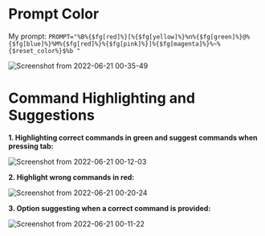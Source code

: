 # **Prompt Color**

My prompt: ``` PROMPT="%B%{$fg[red]%}[%{$fg[yellow]%}%n%{$fg[green]%}@%{$fg[blue]%}%M%{$fg[red]%}%{$fg[pink]%}]%{$fg[magenta]%}%~%{$reset_color%}$%b " ```

![Screenshot from 2022-06-21 00-35-49](https://user-images.githubusercontent.com/107729536/174689050-81f88aaa-8804-4036-9438-d90a5296b298.png) 


# Command Highlighting and Suggestions

**1. Highlighting correct commands in green and suggest commands when pressing tab:**

![Screenshot from 2022-06-21 00-12-03](https://user-images.githubusercontent.com/107729536/174687873-ba35648b-87ae-4a48-aec9-dd4b7514f8f1.png)

**2. Highlight wrong commands in red:**

![Screenshot from 2022-06-21 00-20-24](https://user-images.githubusercontent.com/107729536/174688130-e37fabae-369c-44fc-bd6f-a1cbfcc9e8a7.png)

**3. Option suggesting when a correct command is provided:**

![Screenshot from 2022-06-21 00-11-22](https://user-images.githubusercontent.com/107729536/174688024-66552acd-f370-47c9-85de-ef43e4cb2d8a.png)

